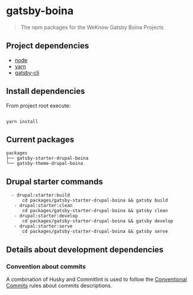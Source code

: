 # gatsby-boina

> The npm packages for the WeKnow Gatsby Boina Projects

## Project dependencies

- [node](https://nodejs.org/en/download/)
- [yarn](https://yarnpkg.com/en/)
- [gatsby-cli](https://www.gatsbyjs.org/tutorial/part-zero/#install-gatsby-cli)

## Install dependencies

From project root execute:

```shell

yarn install
```

## Current packages

```
packages
├── gatsby-starter-drupal-boina
└── gatsby-theme-drupal-boina
```

## Drupal starter commands

```
  - drupal:starter:build
      cd packages/gatsby-starter-drupal-boina && gatsby build
   - drupal:starter:clean
      cd packages/gatsby-starter-drupal-boina && gatsby clean
   - drupal:starter:develop
      cd packages/gatsby-starter-drupal-boina && gatsby develop
   - drupal:starter:serve
      cd packages/gatsby-starter-drupal-boina && gatsby serve
```


## Details about development dependencies

### Convention about commits

A combination of Husky and Commitlint is used to follow the [Conventional Commits](https://www.conventionalcommits.org/en/v1.0.0-beta.2/#why-use-conventional-commits) rules about commits descriptions.

